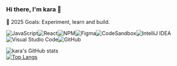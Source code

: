 ### Hi there, I'm kara 👋
 
🥅 2025 Goals: Experiment, learn and build.   

![JavaScript](https://img.shields.io/badge/javascript-%23323330.svg?style=for-the-badge&logo=javascript&logoColor=%23F7DF1E)![React](https://img.shields.io/badge/react-%2320232a.svg?style=for-the-badge&logo=react&logoColor=%2361DAFB)![NPM](https://img.shields.io/badge/NPM-%23000000.svg?style=for-the-badge&logo=npm&logoColor=white)![Figma](https://img.shields.io/badge/figma-%23F24E1E.svg?style=for-the-badge&logo=figma&logoColor=white)![CodeSandbox](https://img.shields.io/badge/Codesandbox-040404?style=for-the-badge&logo=codesandbox&logoColor=DBDBDB)![IntelliJ IDEA](https://img.shields.io/badge/IntelliJIDEA-000000.svg?style=for-the-badge&logo=intellij-idea&logoColor=white)![Visual Studio Code](https://img.shields.io/badge/Visual%20Studio%20Code-0078d7.svg?style=for-the-badge&logo=visual-studio-code&logoColor=white)![GitHub](https://img.shields.io/badge/github-%23121011.svg?style=for-the-badge&logo=github&logoColor=white)
  

![kara's GitHub stats](https://github-readme-stats.vercel.app/api?username=whysokara&show_icons=true&theme=radical)  
[![Top Langs](https://github-readme-stats.vercel.app/api/top-langs/?username=whysokara&layout=compact)](https://github.com/anuraghazra/github-readme-stats)
